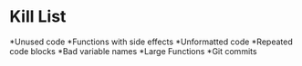 Kill List
=========
*Unused code
*Functions with side effects
*Unformatted code
*Repeated code blocks
*Bad variable names
*Large Functions
*Git commits
